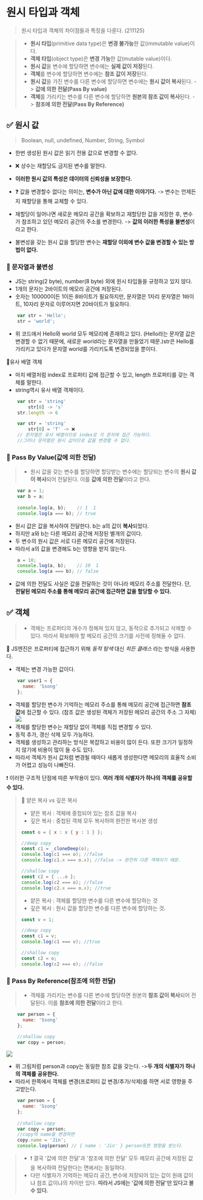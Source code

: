 # 원시 타입과 객체
>원시 타입과 객체의 차이점들과 특징을 다룬다. (211125)

> - **원시 타입**(primitive data type)은 **변경 불가능**한 값(immutable value)이다.
>- **객체 타입**(object type)은 **변경 가능**한 값(mutable value)이다.
> - **원시 값**을 변수에 할당하면 변수에는 **실제 값이 저장**된다.
> - **객체**를 변수에 할당하면 변수에는 **참조 값이 저장**된다.
> - **원시 값**을 가진 변수를 다른 변수에 할당하면 변수에는 **원시 값이 복사**된다. -> **값에 의한 전달(Pass By value)**
> - **객체**를 가리키는 변수를 다른 변수에 할당하면 **원본의 참조 값이 복사**된다. -> **참조에 의한 전달(Pass By Reference)**

## ✅ 원시 값
> Boolean, null, undefined, Number, String, Symbol

- 한번 생성된 원시 값은 읽기 전용 값으로 변경할 수 없다.
- ❌ 상수는 재할당도 금지된 변수를 말한다.
- **이러한 원시 값의 특성은 데이터의 신뢰성을 보장한다.**

- ❓ 값을 변경할수 없다는 의미는, **변수가 아닌 값에 대한 이야기다.** -> 변수는 언제든지 재할당을 통해 교체할 수 있다.
- 재할당이 일어나면 새로운 메모리 공간을 확보하고 재할당한 값을 저장한 후, 변수가 참조하고 있던 메모리 공간의 주소를 변경한다. -> **값의 이러한 특성을 불변성**이라고 한다.
- 불변성을 갖는 원시 값을 할당한 변수는 **재할당 이외에 변수 값을 변경할 수 있는 방법이 없다.**

### 🔰 문자열과 불변성
- JS는 string(2 byte), number(8 byte) 외에 원시 타입들을 규정하고 있지 않다.
- 1개의 문자는 2바이트의 메모리 공간에 저장된다. 
- 숫자는 100000이든 1이든 8바이트가 필요하지만, 문자열은 1자리 문자열은 1바이트, 10자리 문자로 이루어지면 20바이트가 필요하다.
```js
	var str = 'Hello';
	str = 'world';
```
- 위 코드에서 Hello와 world 모두 메모리에 존재하고 있다. (Hello라는 문자열 값은 변경할 수 없기 때문에, 새로운 world라는 문자열을 만들었기 때문.)str은 Hello를 가리키고 있다가 문자열 world를 가리키도록 변경되었을 뿐이다.

📌유사 배열 객체
- 마치 배열처럼 index로 프로퍼티 값에 접근할 수 있고, length 프로퍼티를 갖는 객체를 말한다.
- string역시 유사 배열 객체이다.
```js
	var str = 'string'
    	str[0] -> 's'
	str.length -> 6
```

```js
	var str = 'string'
    	str[0] = 'T' -> ❌
	// 문자열은 유사 배열이므로 index로 각 문자에 접근 가능하다.
	//그러나 문자열은 원시 값이므로 값을 변경할 수 없다.
```

### 🔰 Pass By Value(값에 의한 전달)
> - 원시 값을 갖는 변수를 할당하면 할당받는 변수에는 할당되는 변수의 **원시 값이 복사**되어 전달된다. 이를 **값에 의한 전달**이라고 한다.

```js
	var a = 1;
	var b = a;
	
	console.log(a, b);    // 1  1
	console.log(a === b); // true	
```
- 원시 값은 값을 복사하여 전달한다. b는 a의 값이 **복사**되었다. 
- 하지만 a와 b는 다른 메모리 공간에 저장된 별개의 값이다.
- 두 변수의 원시 값은 서로 다른 메모리 공간에 저장된다.
- 따라서 a의 값을 변경해도 b는 영향을 받지 않는다.
```js
	a = 10;
	console.log(a, b);    // 10  1
	console.log(a === b); // false	
```
- 값에 의한 전달도 사실은 값을 전달하는 것이 아니라 메모리 주소를 전달한다. 단, **전달된 메모리 주소를 통해 메모리 공간에 접근하면 값을 할당할 수 있다.**

## ✅ 객체
> - 객체는 프로퍼티의 개수가 정해져 있지 않고, 동적으로 추가되고 삭제할 수 있다. 따라서 확보해야 할 메모리 공간의 크기를 사전에 정해둘 수 없다.

📌 JS엔진은 프로퍼티에 접근하기 위해 _동적 탐색_ 대신 _히든 클래스_ 라는 방식을 사용한다.

- 객체는 변경 가능한 값이다.
```js
	var user1 = {
	  name: 'Ssong'
	};
```
- 객체를 할당한 변수가 기억하는 메모리 주소를 통해 메모리 공간에 접근하면 **참조 값**에 접근할 수 있다. (참조 값은 생성된 객체가 저장된 메모리 공간의 주소 그 자체)
![](https://images.velog.io/images/songjy377/post/01a66567-68bc-44f0-91f8-b2b420ea72de/image.png)
- 객체를 할당한 변수는 재할당 없이 객체를 직접 변경할 수 있다. 
- 동적 추가, 갱신 삭제 모두 가능하다.
- 객체를 생성하고 관리하는 방식은 복잡하고 비용이 많이 든다. 또한 크기가 일정하지 않기에 비용이 많이 들 수도 있다.
- 따라서 객체가 원시 값처럼 변경될 때마다 새롭게 생성한다면 메모리의 효율적 소비가 어렵고 성능이 나빠진다.

❗ 이러한 구조적 단점에 따른 부작용이 있다. **여러 개의 식별자가 하나의 객체를 공유할 수 있다.**

> 📌 얕은 복사 vs 깊은 복사
>- 얕은 복사 : 객체에 중첩되어 있는 참조 값을 복사
>- 깊은 복사 : 중첩된 객체 모두 복사하여 완전한 복사본 생성
>```js
>const o = { x : x { y : 1 } };
>
>//deep copy
>const c1 = _cloneDeep(o);
>console.log(c1 === o); //false
>console.log(c1.x === o.x); //false -> 완전히 다른 객체이기 때문.
>
>//shallow copy
>const c2 = { ...o };
>console.log(c2 === o); //false
>console.log(c2.x === o.x); //true
>```
>- 얕은 복사 : 객체를 할당한 변수를 다른 변수에 할당하는 것
>- 깊은 복사 : 원시 값을 할당한 변수를 다른 변수에 할당하는 것.
>```js
>const v = 1;
>
>//deep copy
>const c1 = v;
>console.log(c1 === v); //true
>
>//shallow copy
>const c2 = o;
>console.log(c2 === o); //false
>```

### 🔰 Pass By Reference(참조에 의한 전달)
> - 객체를 가리키는 변수를 다른 변수에 할당하면 원본의 **참조 값이 복사**되어 전달된다. 이를 **참조에 의한 전달**이라고 한다.

```js
	var person = {
	  name: 'Ssong'
	};
	
	//shallow copy
	var copy = person;
```
![](https://images.velog.io/images/songjy377/post/6af077bc-fdc2-42f3-b387-e3ad64398451/image.png)

- 위 그림처럼 person과 copy는 동일한 참조 값을 갖는다. ->**두 개의 식별자가 하나의 객체를 공유한다.**
- 따라서 한쪽에서 객체를 변경(프로퍼티 값 변경/추가/삭제)를 하면 서로 영향을 주고받는다.

```js
	var person = {
	  name: 'Ssong'
	};
	
	//shallow copy
	var copy = person;
	//copy의 name을 변경하면
	copy.name = 'Jin';
	console.log(person) // { name : 'Jin' } person또한 영향을 받는다.
```

>- ❗ 결국 '값에 의한 전달'과 '참조에 의한 전달' 모두 메모리 공간에 저장된 값을 복사하여 전달한다는 면에서는 동일하다.
>- 다만 식별자가 기억하는 메모리 공간, 변수에 저장되어 있는 값이 원래 값이냐 참조 값이냐의 차이만 있다.
> **따라서 JS에는 '값에 의한 전달'만 있다고 볼 수 있다.**